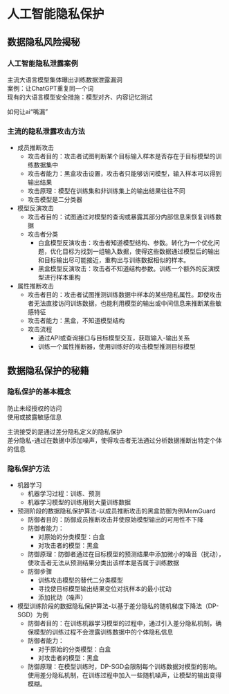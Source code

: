 # 人工智能隐私保护
## 数据隐私风险揭秘
### 人工智能隐私泄露案例
主流大语言模型集体曝出训练数据泄露漏洞  
案例：让ChatGPT重复同一个词  
现有的大语言模型安全措施：模型对齐、内容记忆测试  

如何让ai“嘴漏”  

### 主流的隐私泄露攻击方法  

* 成员推断攻击
    * 攻击者目的：攻击者试图判断某个目标输入样本是否存在于目标模型的训练数据集中
    * 攻击者能力：黑盒攻击设置，攻击者只能够访问模型，输入样本可以得到输出结果
    * 攻击原理：模型在训练集和非训练集上的输出结果往往不同
    * 攻击模型是二分类器
* 模型反演攻击
    * 攻击者目的：试图通过对模型的查询或暴露其部分内部信息来恢复训练数据
    * 攻击者分类
        * 白盒模型反演攻击：攻击者知道模型结构、参数。转化为一个优化问题，优化目标为找到一组输入数据，使得这些数据通过模型后的输出和目标输出尽可能接近，重构出与训练数据相似的样本。
        * 黑盒模型反演攻击：攻击者不知道结构参数。训练一个额外的反演模型进行样本重构
* 属性推断攻击
    * 攻击者目的：攻击者试图推测训练数据中样本的某些隐私属性。即使攻击者无法直接访问训练数据，也能利用模型的输出或中间信息来推断某些敏感特征
    * 攻击者能力：黑盒，不知道模型结构
    * 攻击流程
        * 通过API或查询接口与目标模型交互，获取输入-输出关系
        * 训练一个属性推断器，使用训练好的攻击模型推测目标模型
  
## 数据隐私保护的秘籍
### 隐私保护的基本概念
防止未经授权的访问  
使用或披露敏感信息  

主流接受的是通过差分隐私定义的隐私保护  
差分隐私-通过在数据中添加噪声，使得攻击者无法通过分析数据推断出特定个体的信息  

### 隐私保护方法
* 机器学习  
    * 机器学习过程：训练、预测
    * 机器学习模型的训练用到大量训练数据
* 预测阶段的数据隐私保护算法-以成员推断攻击的黑盒防御为例MemGuard
    * 防御者目的：防御成员推断攻击并使原始模型输出的可用性不下降
    * 防御者能力：
        * 对原始的分类模型：白盒
        * 对攻击者的模型：黑盒
    * 防御原理：防御者通过在目标模型的预测结果中添加微小的噪音（扰动），使攻击者无法从预测结果分类出该样本是否属于训练数据
    * 防御步骤
        * 训练攻击模型的替代二分类模型
        * 寻找使目标模型输出结果变位对抗样本的最小扰动
        * 添加扰动（噪声）
* 模型训练阶段的数据隐私保护算法-以基于差分隐私的随机梯度下降法（DP-SGD）为例
    * 防御者目的：在训练机器学习模型的过程中，通过引入差分隐私机制，确保模型的训练过程不会泄露训练数据中的个体隐私信息
    * 防御者能力：
        * 对于原始的分类模型：白盒
        * 对攻击者的模型：黑盒
    * 防御原理：在模型训练时，DP-SGD会限制每个训练数据对模型的影响。使用差分隐私机制，在训练过程中加入一些随机噪声，让模型的输出变得模糊。